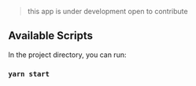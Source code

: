
> this app is under development
> open to contribute

## Available Scripts

In the project directory, you can run:

### `yarn start`

